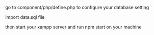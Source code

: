 go to component/php/define.php to configure your database setting

import data.sql file

then start your xampp server and run npm start on your machine